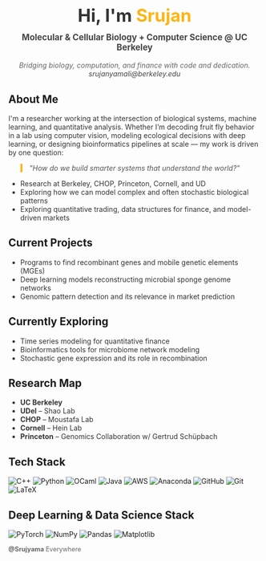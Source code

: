 <h1 align="center" style="font-size: 2.5em; color:#333;">Hi, I'm <span style="color:#FDB515;">Srujan</span></h1>

<p align="center" style="font-size: 1.2em; margin-top: -10px; color: #444;">
  <strong>Molecular &amp; Cellular Biology + Computer Science @ UC Berkeley</strong><br/>
</p>

<p align="center" style="font-style: italic; color: #666; font-size: 1em;">
  Bridging biology, computation, and finance with code and dedication. <br/>
    <a href="mailto:srujanyamali@berkeley.edu" style="text-decoration: none; color: #444;">srujanyamali@berkeley.edu</a>
</p>


<h2>About Me</h2>
<p style="font-size: 1em; color: #333;">
  I'm a researcher working at the intersection of biological systems, machine learning, and quantitative analysis.
  Whether I’m decoding fruit fly behavior in a lab using computer vision, modeling ecological decisions with deep learning,
  or designing bioinformatics pipelines at scale — my work is driven by one question:
</p>

<blockquote style="font-style: italic; color: #555; border-left: 4px solid #FDB515; padding-left: 1em;">
  "How do we build smarter systems that understand the world?"
</blockquote>

<ul style="color:#333;">
  <li>Research at Berkeley, CHOP, Princeton, Cornell, and UD</li>
  <li>Exploring how we can model complex and often stochastic biological patterns</li>
  <li>Exploring quantitative trading, data structures for finance, and model-driven markets</li>
</ul>

<h2>Current Projects</h2>
<ul style="color:#333;">
  <li>Programs to find recombinant genes and mobile genetic elements (MGEs)</li>
  <li>Deep learning models reconstructing microbial sponge genome networks</li>
  <li>Genomic pattern detection and its relevance in market prediction</li>
</ul>


<h2>Currently Exploring</h2>
<ul style="color:#333;">
  <li>Time series modeling for quantitative finance</li>
  <li>Bioinformatics tools for microbiome network modeling</li>
  <li>Stochastic gene expression and its role in recombination</li>
</ul>



<h2>Research Map</h2>
<ul style="color:#333;">
  <li><strong>UC Berkeley</strong></li>
  <li><strong>UDel</strong> – Shao Lab</li>
  <li><strong>CHOP</strong> – Moustafa Lab</li>
  <li><strong>Cornell</strong> – Hein Lab</li>
  <li><strong>Princeton</strong> – Genomics Collaboration w/ Gertrud Schüpbach</li>
</ul>

<h2>Tech Stack</h2>
<p>
  <img src="https://img.shields.io/badge/c++-%2300599C.svg?style=for-the-badge&logo=c%2B%2B&logoColor=white" alt="C++"/>
  <img src="https://img.shields.io/badge/python-3670A0?style=for-the-badge&logo=python&logoColor=ffdd54" alt="Python"/>
  <img src="https://img.shields.io/badge/OCaml-%23E98407.svg?style=for-the-badge&logo=ocaml&logoColor=white" alt="OCaml"/>
  <img src="https://img.shields.io/badge/java-%23ED8B00.svg?style=for-the-badge&logo=openjdk&logoColor=white" alt="Java"/>
  <img src="https://img.shields.io/badge/AWS-%23FF9900.svg?style=for-the-badge&logo=amazon-aws&logoColor=white" alt="AWS"/>
  <img src="https://img.shields.io/badge/Anaconda-%2344A833.svg?style=for-the-badge&logo=anaconda&logoColor=white" alt="Anaconda"/>
  <img src="https://img.shields.io/badge/github-%23121011.svg?style=for-the-badge&logo=github&logoColor=white" alt="GitHub"/>
  <img src="https://img.shields.io/badge/git-%23F05033.svg?style=for-the-badge&logo=git&logoColor=white" alt="Git"/>
  <img src="https://img.shields.io/badge/latex-%23008080.svg?style=for-the-badge&logo=latex&logoColor=white" alt="LaTeX"/>
</p>

<h2>Deep Learning & Data Science Stack</h2>
<p>
  <img src="https://img.shields.io/badge/PyTorch-%23EE4C2C.svg?style=for-the-badge&logo=PyTorch&logoColor=white" alt="PyTorch"/>
  <img src="https://img.shields.io/badge/numpy-%23013243.svg?style=for-the-badge&logo=numpy&logoColor=white" alt="NumPy"/>
  <img src="https://img.shields.io/badge/pandas-%23150458.svg?style=for-the-badge&logo=pandas&logoColor=white" alt="Pandas"/>
  <img src="https://img.shields.io/badge/Matplotlib-%23ffffff.svg?style=for-the-badge&logo=Matplotlib&logoColor=black" alt="Matplotlib"/>
</p>

<p style="font-size: 0.9em; color: #666;">
  <strong>@Srujyama</strong> Everywhere
</p>
